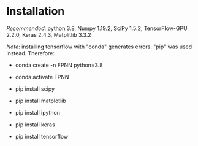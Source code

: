 
# Installation

*Recommended*: python 3.8, Numpy 1.19.2, SciPy 1.5.2, TensorFlow-GPU 2.2.0, Keras 2.4.3, Matplitlib 3.3.2


*Note*: installing tensorflow with "conda" generates errors. "pip" was used instead.  Therefore:



- conda create -n FPNN python=3.8

- conda activate FPNN

- pip install scipy

- pip install matplotlib

- pip install ipython

- pip install keras

- pip install tensorflow




